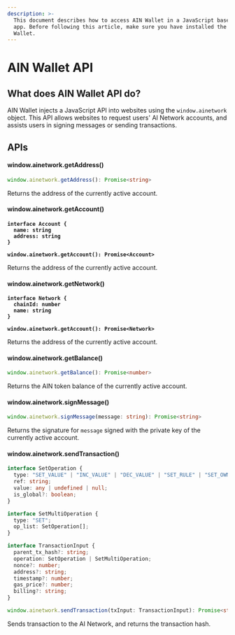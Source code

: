 ```yaml
---
description: >-
  This document describes how to access AIN Wallet in a JavaScript based web
  app. Before following this article, make sure you have installed the AIN
  Wallet.
---
```


# AIN Wallet API

## What does AIN Wallet API do?

AIN Wallet injects a JavaScript API into websites using the `window.ainetwork` object. This API allows websites to request users' AI Network accounts, and assists users in signing messages or sending transactions.

## APIs

#### window.ainetwork.getAddress()

```typescript
window.ainetwork.getAddress(): Promise<string>
```

Returns the address of the currently active account.

#### window.ainetwork.getAccount()

<pre class="language-typescript"><code class="lang-typescript"><strong>interface Account {
</strong><strong>  name: string
</strong><strong>  address: string
</strong><strong>}
</strong><strong>
</strong><strong>window.ainetwork.getAccount(): Promise&#x3C;Account>
</strong></code></pre>

Returns the address of the currently active account.

#### window.ainetwork.getNetwork()

<pre class="language-typescript"><code class="lang-typescript"><strong>interface Network {
</strong><strong>  chainId: number
</strong><strong>  name: string
</strong><strong>}
</strong><strong>
</strong><strong>window.ainetwork.getAccount(): Promise&#x3C;Network>
</strong></code></pre>

Returns the address of the currently active account.

#### window.ainetwork.getBalance()

```typescript
window.ainetwork.getBalance(): Promise<number>
```

Returns the AIN token balance of the currently active account.

#### window.ainetwork.signMessage()

```typescript
window.ainetwork.signMessage(message: string): Promise<string>
```

Returns the signature for `message` signed with the private key of the currently active account.

#### window.ainetwork.sendTransaction()

```typescript
interface SetOperation {
  type: "SET_VALUE" | "INC_VALUE" | "DEC_VALUE" | "SET_RULE" | "SET_OWNER" | "SET_FUNCTION";
  ref: string;
  value: any | undefined | null;
  is_global?: boolean;
}

interface SetMultiOperation {
  type: "SET";
  op_list: SetOperation[];
}

interface TransactionInput {
  parent_tx_hash?: string;
  operation: SetOperation | SetMultiOperation;
  nonce?: number;
  address?: string;
  timestamp?: number;
  gas_price?: number;
  billing?: string;
}

window.ainetwork.sendTransaction(txInput: TransactionInput): Promise<string>
```

Sends transaction to the AI Network, and returns the transaction hash.
